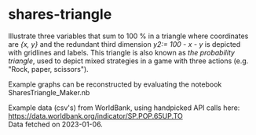 # shares-triangle
Illustrate three variables that sum to 100 % in a triangle where coordinates are *{x, y}* and the redundant third dimension *y2:= 100 - x - y* is depicted with gridlines and labels. This triangle is also known as *the probability triangle*, used to depict mixed strategies in a game with three actions (e.g. "Rock, paper, scissors").

Example graphs can be reconstructed by evaluating the notebook SharesTriangle_Maker.nb

Example data (csv's) from WorldBank, using handpicked API calls here: 
https://data.worldbank.org/indicator/SP.POP.65UP.TO  
Data fetched on 2023-01-06.
